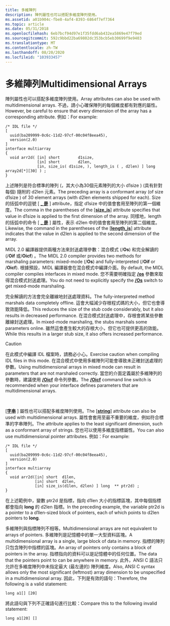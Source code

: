 ```yaml
---
title: 多維陣列
description: 陣列屬性也可以搭配多維度陣列使用。
ms.assetid: a01b904c-fbe8-4af4-8393-6864f7ef7364
ms.topic: article
ms.date: 05/31/2018
ms.openlocfilehash: 6eb7bcf94d97e1f35fdd6ab432ea5869e47f79ed
ms.sourcegitcommit: 592c9bbd22ba69802dc353bcb5eb30699f9e9403
ms.translationtype: MT
ms.contentlocale: zh-TW
ms.lasthandoff: 08/20/2020
ms.locfileid: "103933457"
---
```

# <a name="multidimensional-arrays"></a><span data-ttu-id="f7b11-103">多維陣列</span><span class="sxs-lookup"><span data-stu-id="f7b11-103">Multidimensional Arrays</span></span>

<span data-ttu-id="f7b11-104">陣列屬性也可以搭配多維度陣列使用。</span><span class="sxs-lookup"><span data-stu-id="f7b11-104">Array attributes can also be used with multidimensional arrays.</span></span> <span data-ttu-id="f7b11-105">不過，請小心確保陣列的每個維度都有對應的屬性。</span><span class="sxs-lookup"><span data-stu-id="f7b11-105">However, be careful to ensure that every dimension of the array has a corresponding attribute.</span></span> <span data-ttu-id="f7b11-106">例如：</span><span class="sxs-lookup"><span data-stu-id="f7b11-106">For example:</span></span>

``` syntax
/* IDL file */
[ 
  uuid(ba209999-0c6c-11d2-97cf-00c04f8eea45),
  version(2.0)
]
interface multiarray
{
  void arr2d( [in] short        d1size,
              [in] short        d2len,
              [in, size_is( d1size, ), length_is ( , d2len) ] long array2d[*][30] ) ;
}
```

<span data-ttu-id="f7b11-107">上述陣列是符合標準的陣列 (，其大小為30個元素陣列的大小 d1size )  (具有針對每個) 隨附的 d2len 元素。</span><span class="sxs-lookup"><span data-stu-id="f7b11-107">The preceding array is a conformant array (of size d1size ) of 30 element arrays (with d2len elements shipped for each).</span></span> <span data-ttu-id="f7b11-108">Size 的括弧中的逗號 \[ [**\_ 是**](/windows/desktop/Midl/size-is) \] attribute，指定 d1size 中的值會套用至陣列的第一個維度。</span><span class="sxs-lookup"><span data-stu-id="f7b11-108">The comma in the parentheses of the \[[**size\_is**](/windows/desktop/Midl/size-is)\] attribute specifies that value in d1size is applied to the first dimension of the array.</span></span> <span data-ttu-id="f7b11-109">同樣地，length 的括弧中的命令 \[ [**\_ 是**](/windows/desktop/Midl/length-is) \] 屬性，表示 d2len 中的值會套用至陣列的第二個維度。</span><span class="sxs-lookup"><span data-stu-id="f7b11-109">Likewise, the command in the parentheses of the \[[**length\_is**](/windows/desktop/Midl/length-is)\] attribute indicates that the value in d2len is applied to the second dimension of the array.</span></span>

<span data-ttu-id="f7b11-110">MIDL 2.0 編譯器提供兩種方法來封送處理參數：混合模式 (/**Os**) 和完全解讀的 (/**Oif** 或/**Oicf**) 。</span><span class="sxs-lookup"><span data-stu-id="f7b11-110">The MIDL 2.0 compiler provides two methods for marshaling parameters: mixed-mode (/**Os**) and fully-interpreted (/**Oif** or /**Oicf**).</span></span> <span data-ttu-id="f7b11-111">根據預設，MIDL 編譯器會在混合模式中編譯介面。</span><span class="sxs-lookup"><span data-stu-id="f7b11-111">By default, the MIDL compiler compiles interfaces in mixed mode.</span></span> <span data-ttu-id="f7b11-112">您不需要明確指定 [**/os**](/windows/desktop/Midl/-os) 參數來取得混合模式封送處理。</span><span class="sxs-lookup"><span data-stu-id="f7b11-112">You do not need to explicitly specify the [**/Os**](/windows/desktop/Midl/-os) switch to get mixed-mode marshaling.</span></span>

<span data-ttu-id="f7b11-113">完全解讀的方法會完全離線地封送處理資料。</span><span class="sxs-lookup"><span data-stu-id="f7b11-113">The fully-interpreted method marshals data completely offline.</span></span> <span data-ttu-id="f7b11-114">這會大幅減少存根程式碼的大小，但它也會導致效能降低。</span><span class="sxs-lookup"><span data-stu-id="f7b11-114">This reduces the size of the stub code considerably, but it also results in decreased performance.</span></span> <span data-ttu-id="f7b11-115">在混合模式封送處理中，存根會將某些參數離線封送處理。</span><span class="sxs-lookup"><span data-stu-id="f7b11-115">In mixed-mode marshaling, the stubs marshals some parameters online.</span></span> <span data-ttu-id="f7b11-116">雖然這會產生較大的存根大小，但它也可提供更高的效能。</span><span class="sxs-lookup"><span data-stu-id="f7b11-116">While this results in a larger stub size, it also offers increased performance.</span></span>

> [!Caution]  
> <span data-ttu-id="f7b11-117">在此模式中編譯 IDL 檔案時，請務必小心。</span><span class="sxs-lookup"><span data-stu-id="f7b11-117">Exercise caution when compiling IDL files in this mode.</span></span> <span data-ttu-id="f7b11-118">在混合模式中使用多維陣列可能會導致未正確封送處理的參數。</span><span class="sxs-lookup"><span data-stu-id="f7b11-118">Using multidimensional arrays in mixed mode can result in parameters that are not marshaled correctly.</span></span> <span data-ttu-id="f7b11-119">當您的介面定義屬於多維陣列的參數時，建議使用 [**/Oicf**](/windows/desktop/Midl/-oi) 命令列參數。</span><span class="sxs-lookup"><span data-stu-id="f7b11-119">The [**/Oicf**](/windows/desktop/Midl/-oi) command line switch is recommended when your interface defines parameters that are multidimensional arrays.</span></span>

 

<span data-ttu-id="f7b11-120">\[[**字串**](/windows/desktop/Midl/string) \] 屬性也可以搭配多維度陣列使用。</span><span class="sxs-lookup"><span data-stu-id="f7b11-120">The \[[**string**](/windows/desktop/Midl/string)\] attribute can also be used with multidimensional arrays.</span></span> <span data-ttu-id="f7b11-121">屬性會套用至最不重要的維度，例如符合標準的字串陣列。</span><span class="sxs-lookup"><span data-stu-id="f7b11-121">The attribute applies to the least significant dimension, such as a conformant array of strings.</span></span> <span data-ttu-id="f7b11-122">您也可以使用多維度指標屬性。</span><span class="sxs-lookup"><span data-stu-id="f7b11-122">You can also use multidimensional pointer attributes.</span></span> <span data-ttu-id="f7b11-123">例如：</span><span class="sxs-lookup"><span data-stu-id="f7b11-123">For example:</span></span>

``` syntax
/* IDL file */
[ 
  uuid(ba209999-0c6c-11d2-97cf-00c04f8eea45),
  version(2.0)
]
interface multiarray
{
  void arr2d([in] short  d1len,
             [in] short  d2len,
             [in] size_is(d1len, d2len) ] long  ** ptr2d) ;
}
```

<span data-ttu-id="f7b11-124">在上述範例中，變數 ptr2d 是指標，指向 d1len 大小的指標區塊，其中每個指標都會指向 **long** 的 d2len 指標。</span><span class="sxs-lookup"><span data-stu-id="f7b11-124">In the preceding example, the variable ptr2d is a pointer to a d1len-sized block of pointers, each of which points to d2len pointers to **long**.</span></span>

<span data-ttu-id="f7b11-125">多維陣列與指標陣列不相等。</span><span class="sxs-lookup"><span data-stu-id="f7b11-125">Multidimensional arrays are not equivalent to arrays of pointers.</span></span> <span data-ttu-id="f7b11-126">多維陣列是記憶體中的單一大型資料區塊。</span><span class="sxs-lookup"><span data-stu-id="f7b11-126">A multidimensional array is a single, large block of data in memory.</span></span> <span data-ttu-id="f7b11-127">指標的陣列只包含陣列中指標的區塊。</span><span class="sxs-lookup"><span data-stu-id="f7b11-127">An array of pointers only contains a block of pointers in the array.</span></span> <span data-ttu-id="f7b11-128">指標指向的資料可以是記憶體中的任何位置。</span><span class="sxs-lookup"><span data-stu-id="f7b11-128">The data that the pointers point to can be anywhere in memory.</span></span> <span data-ttu-id="f7b11-129">此外，ANSI C 語法只允許在多維度陣列中未指定最大 (最左邊的) 陣列維度。</span><span class="sxs-lookup"><span data-stu-id="f7b11-129">Also, ANSI C syntax allows only the most significant (leftmost) array dimension to be unspecified in a multidimensional array.</span></span> <span data-ttu-id="f7b11-130">因此，下列是有效的語句：</span><span class="sxs-lookup"><span data-stu-id="f7b11-130">Therefore, the following is a valid statement:</span></span>

`long a1[] [20]`

<span data-ttu-id="f7b11-131">將此語句與下列不正確語句進行比較：</span><span class="sxs-lookup"><span data-stu-id="f7b11-131">Compare this to the following invalid statement:</span></span>

`long a1[20] []`

 

 